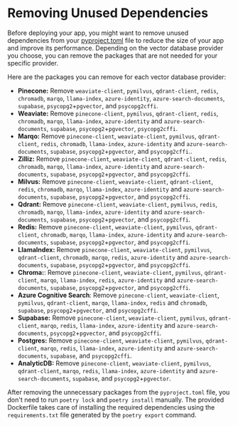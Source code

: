 # Removing Unused Dependencies

Before deploying your app, you might want to remove unused dependencies from your [pyproject.toml](/pyproject.toml) file to reduce the size of your app and improve its performance. Depending on the vector database provider you choose, you can remove the packages that are not needed for your specific provider.

Here are the packages you can remove for each vector database provider:

- **Pinecone:** Remove `weaviate-client`, `pymilvus`, `qdrant-client`, `redis`, `chromadb`, `marqo`, `llama-index`, `azure-identity`, `azure-search-documents`, `supabase`, `psycopg2`+`pgvector`, and `psycopg2cffi`.
- **Weaviate:** Remove `pinecone-client`, `pymilvus`, `qdrant-client`, `redis`, `chromadb`, `marqo`, `llama-index`, `azure-identity` and `azure-search-documents`, `supabase`, `psycopg2`+`pgvector`, `psycopg2cffi`.
- **Marqo:** Remove `pinecone-client`, `weaviate-client`, `pymilvus`, `qdrant-client`, `redis`, `chromadb`, `llama-index`, `azure-identity` and `azure-search-documents`, `supabase`, `psycopg2`+`pgvector`, and `psycopg2cffi`..
- **Zilliz:** Remove `pinecone-client`, `weaviate-client`, `qdrant-client`, `redis`, `chromadb`, `marqo`, `llama-index`, `azure-identity` and `azure-search-documents`, `supabase`, `psycopg2`+`pgvector`, and `psycopg2cffi`.
- **Milvus:** Remove `pinecone-client`, `weaviate-client`, `qdrant-client`, `redis`, `chromadb`, `marqo`, `llama-index`, `azure-identity` and `azure-search-documents`, `supabase`, `psycopg2`+`pgvector`, and `psycopg2cffi`.
- **Qdrant:** Remove `pinecone-client`, `weaviate-client`, `pymilvus`, `redis`, `chromadb`, `marqo`, `llama-index`, `azure-identity` and `azure-search-documents`, `supabase`, `psycopg2`+`pgvector`, and `psycopg2cffi`.
- **Redis:** Remove `pinecone-client`, `weaviate-client`, `pymilvus`, `qdrant-client`, `chromadb`, `marqo`, `llama-index`, `azure-identity` and `azure-search-documents`, `supabase`, `psycopg2`+`pgvector`, and `psycopg2cffi`.
- **LlamaIndex:** Remove `pinecone-client`, `weaviate-client`, `pymilvus`, `qdrant-client`, `chromadb`, `marqo`, `redis`, `azure-identity` and `azure-search-documents`, `supabase`, `psycopg2`+`pgvector`, and `psycopg2cffi`.
- **Chroma:**: Remove `pinecone-client`, `weaviate-client`, `pymilvus`, `qdrant-client`, `marqo`, `llama-index`, `redis`, `azure-identity` and `azure-search-documents`, `supabase`, `psycopg2`+`pgvector`, and `psycopg2cffi`.
- **Azure Cognitive Search**: Remove `pinecone-client`, `weaviate-client`, `pymilvus`, `qdrant-client`, `marqo`, `llama-index`, `redis` and `chromadb`, `supabase`, `psycopg2`+`pgvector`, and `psycopg2cffi`.
- **Supabase:** Remove `pinecone-client`, `weaviate-client`, `pymilvus`, `qdrant-client`, `marqo`, `redis`, `llama-index`, `azure-identity` and `azure-search-documents`, `psycopg2`+`pgvector`, and `psycopg2cffi`.
- **Postgres:** Remove `pinecone-client`, `weaviate-client`, `pymilvus`, `qdrant-client`, `marqo`, `redis`, `llama-index`, `azure-identity` and `azure-search-documents`, `supabase`, and `psycopg2cffi`.
- **AnalyticDB:** Remove `pinecone-client`, `weaviate-client`, `pymilvus`, `qdrant-client`, `marqo`, `redis`, `llama-index`, `azure-identity` and `azure-search-documents`, `supabase`, and `psycopg2`+`pgvector`.

After removing the unnecessary packages from the `pyproject.toml` file, you don't need to run `poetry lock` and `poetry install` manually. The provided Dockerfile takes care of installing the required dependencies using the `requirements.txt` file generated by the `poetry export` command.
